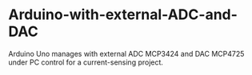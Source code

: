 # Arduino-with-external-ADC-and-DAC
Arduino Uno manages with external ADC MCP3424 and DAC MCP4725 under PC control for a current-sensing project.
